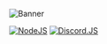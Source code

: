 ![Banner](https://user-images.githubusercontent.com/51505384/229898313-79daaad4-eefd-48f7-af99-44453bc14460.png)

[![NodeJS](https://img.shields.io/badge/Node.js-43853D?style=for-the-badge&logo=node.js&logoColor=white)](https://nodejs.org/)
[![Discord.JS](https://img.shields.io/badge/DiscordJS-%237289DA?style=for-the-badge&logo=discord&logoColor=white)](https://discord.js.org/)
